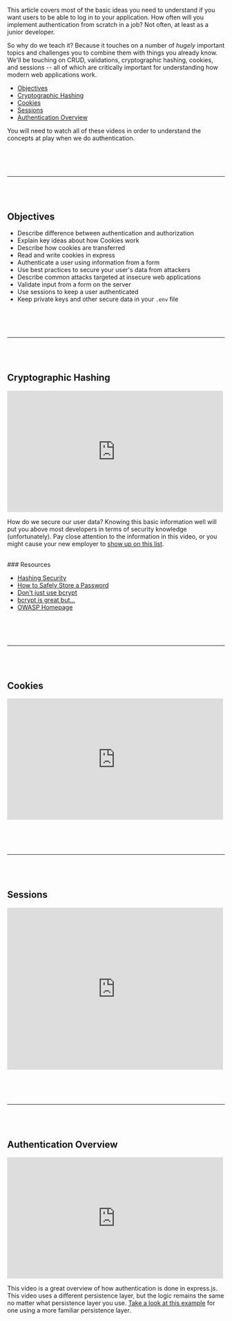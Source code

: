 This article covers most of the basic ideas you need to understand if you want users to be able to log in to your application. How often will you implement authentication from scratch in a job? Not often, at least as a junior developer.

So why do we teach it? Because it touches on a number of *hugely* important topics and challenges you to combine them with things you already know. We'll be touching on CRUD, validations, cryptographic hashing, cookies, and sessions -- all of which are critically important for understanding how modern web applications work.

* [Objectives](#objectives)
* [Cryptographic Hashing](#cryptographic-hashing)
* [Cookies](#cookies)
* [Sessions](#sessions)
* [Authentication Overview](#authentication-overview)

You will need to watch all of these videos in order to understand the concepts at play when we do authentication.


<hr style="margin: 5rem 0;"/>

## Objectives

* Describe difference between authentication and authorization
* Explain key ideas about how Cookies work
* Describe how cookies are transferred
* Read and write cookies in express
* Authenticate a user using information from a form
* Use best practices to secure your user's data from attackers
* Describe common attacks targeted at insecure web applications
* Validate input from a form on the server
* Use sessions to keep a user authenticated
* Keep private keys and other secure data in your `.env` file


<hr style="margin: 5rem 0;"/>

## Cryptographic Hashing

<iframe src="https://player.vimeo.com/video/141284905?byline=0&portrait=0" width="500" height="281" frameborder="0" webkitallowfullscreen mozallowfullscreen allowfullscreen></iframe>

How do we secure our user data? Knowing this basic information well will put you above most developers in terms of security knowledge (unfortunately). Pay close attention to the information in this video, or you might cause your new employer to [show up on this list](https://haveibeenpwned.com/PwnedWebsites).  

<br>
### Resources

- [Hashing Security](https://crackstation.net/hashing-security.htm)
- [How to Safely Store a Password](http://codahale.com/how-to-safely-store-a-password/)
- [Don't just use bcrypt](http://www.unlimitednovelty.com/2012/03/dont-use-bcrypt.html)
- [bcrypt is great but...](https://blog.agilebits.com/2015/03/30/bcrypt-is-great-but-is-password-cracking-infeasible/)
- [OWASP Homepage](https://www.owasp.org/index.php/Main_Page)


<hr style="margin: 5rem 0;"/>

## Cookies

<iframe src="https://player.vimeo.com/video/141304889?byline=0&portrait=0" width="500" height="281" frameborder="0" webkitallowfullscreen mozallowfullscreen allowfullscreen></iframe>


<hr style="margin: 5rem 0;"/>

## Sessions

<iframe src="https://player.vimeo.com/video/141306923?byline=0&portrait=0" width="500" height="375" frameborder="0" webkitallowfullscreen mozallowfullscreen allowfullscreen></iframe>


<hr style="margin: 5rem 0;"/>

## Authentication Overview

<iframe src="https://player.vimeo.com/video/141225092?byline=0&portrait=0" width="500" height="281" frameborder="0" webkitallowfullscreen mozallowfullscreen allowfullscreen></iframe>

This video is a great overview of how authentication is done in express.js. This video uses a different persistence layer, but the logic remains the same no matter what persistence layer you use. [Take a look at this example](https://github.com/gSchool/form-auth-with-express-knex-pg-bcrypt) for one using a more familiar persistence layer.
